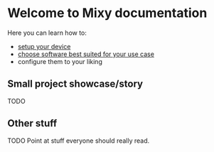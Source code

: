 # Welcome to Mixy documentation

Here you can learn how to:

 - [setup your device](getting_started/device_setup.md)
 - [choose software best suited for your use case](getting_started/software_selection.md)
 - configure them to your liking

## Small project showcase/story

TODO

## Other stuff

TODO
Point at stuff everyone should really read.